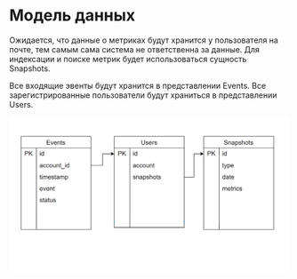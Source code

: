 # Модель данных

Ожидается, что данные о метриках будут хранится у пользователя на почте, тем самым сама система не ответственна за данные.
Для индексации и поиске метрик будет использоваться сущность Snapshots.

Все входящие эвенты будут хранится в представлении Events.
Все зарегистрированные пользователи будут храниться в представлении Users.

![Модель данных](Entities.png "диаграмма сущностей")